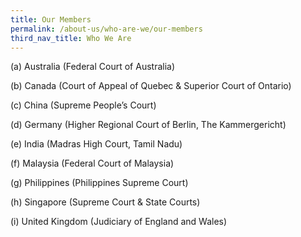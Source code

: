 ```yaml
---
title: Our Members
permalink: /about-us/who-are-we/our-members
third_nav_title: Who We Are
---
```

(a)     Australia (Federal Court of Australia) 

(b)     Canada (Court of Appeal of Quebec & Superior Court of Ontario)

(c)     China (Supreme People’s Court)

(d)     Germany (Higher Regional Court of Berlin, The Kammergericht)

(e)     India (Madras High Court, Tamil Nadu)

(f)      Malaysia (Federal Court of Malaysia)

(g)     Philippines (Philippines Supreme Court)

(h)    Singapore (Supreme Court & State Courts)

(i)     United Kingdom (Judiciary of England and Wales)
